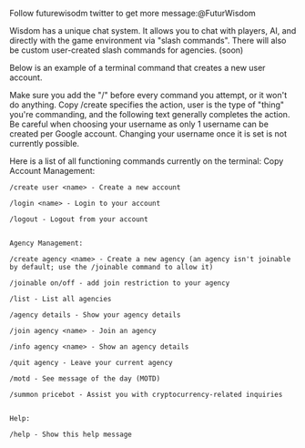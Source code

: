 Follow futurewisodm twitter to get more message:@FuturWisdom 

Wisdom has a unique chat system. It allows you to chat with players, AI, and directly with the game environment via "slash commands". There will also be custom user-created slash commands for agencies. (soon)

Below is an example of a terminal command that creates a new user account.


Make sure you add the "/" before every command you attempt, or it won't do anything.
Copy
/create specifies the action, user is the type of "thing" you're commanding, and the following text generally completes the action.
Be careful when choosing your username as only 1 username can be created per Google account. Changing your username once it is set is not currently possible.

Here is a list of all functioning commands currently on the terminal:
Copy
Account Management:

    /create user <name> - Create a new account

    /login <name> - Login to your account

    /logout - Logout from your account


    Agency Management:

    /create agency <name> - Create a new agency (an agency isn't joinable by default; use the /joinable command to allow it)
    
    /joinable on/off - add join restriction to your agency

    /list - List all agencies

    /agency details - Show your agency details

    /join agency <name> - Join an agency

    /info agency <name> - Show an agency details

    /quit agency - Leave your current agency

    /motd - See message of the day (MOTD)
    
    /summon pricebot - Assist you with cryptocurrency-related inquiries

    
    Help:
    
    /help - Show this help message
